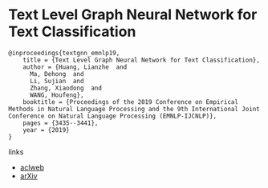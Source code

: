 # Text Level Graph Neural Network for Text Classification

```
@inproceedings{textgnn_emnlp19,
    title = {Text Level Graph Neural Network for Text Classification},
    author = {Huang, Lianzhe  and
      Ma, Dehong  and
      Li, Sujian  and
      Zhang, Xiaodong  and
      WANG, Houfeng},
    booktitle = {Proceedings of the 2019 Conference on Empirical Methods in Natural Language Processing and the 9th International Joint Conference on Natural Language Processing (EMNLP-IJCNLP)},
    pages = {3435--3441},
    year = {2019}
}
```

links
- [aclweb](https://www.aclweb.org/anthology/D19-1345/)
- [arXiv](https://arxiv.org/abs/1910.02356)
